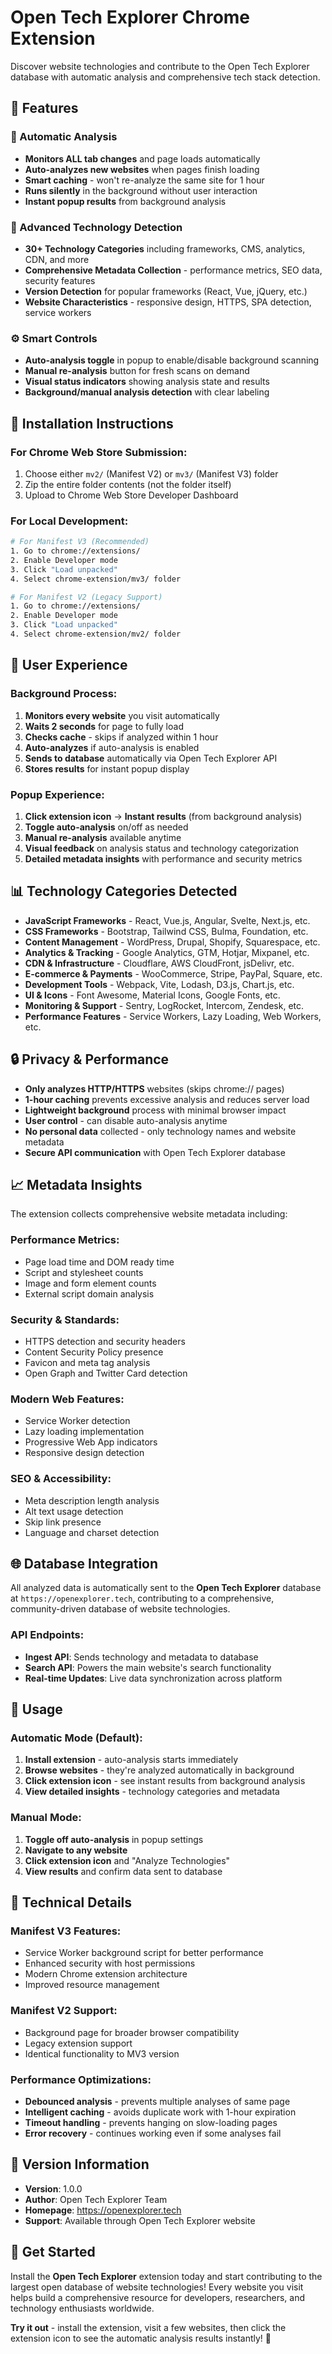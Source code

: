 # Open Tech Explorer Chrome Extension

Discover website technologies and contribute to the Open Tech Explorer database with automatic analysis and comprehensive tech stack detection.

## 🚀 **Features**

### **🔄 Automatic Analysis**
- **Monitors ALL tab changes** and page loads automatically
- **Auto-analyzes new websites** when pages finish loading  
- **Smart caching** - won't re-analyze the same site for 1 hour
- **Runs silently** in the background without user interaction
- **Instant popup results** from background analysis

### **🎯 Advanced Technology Detection**
- **30+ Technology Categories** including frameworks, CMS, analytics, CDN, and more
- **Comprehensive Metadata Collection** - performance metrics, SEO data, security features
- **Version Detection** for popular frameworks (React, Vue, jQuery, etc.)
- **Website Characteristics** - responsive design, HTTPS, SPA detection, service workers

### **⚙️ Smart Controls**
- **Auto-analysis toggle** in popup to enable/disable background scanning
- **Manual re-analysis** button for fresh scans on demand
- **Visual status indicators** showing analysis state and results
- **Background/manual analysis detection** with clear labeling

## 🔧 **Installation Instructions**

### **For Chrome Web Store Submission:**
1. Choose either `mv2/` (Manifest V2) or `mv3/` (Manifest V3) folder
2. Zip the entire folder contents (not the folder itself)
3. Upload to Chrome Web Store Developer Dashboard

### **For Local Development:**
```bash
# For Manifest V3 (Recommended)
1. Go to chrome://extensions/
2. Enable Developer mode  
3. Click "Load unpacked"
4. Select chrome-extension/mv3/ folder

# For Manifest V2 (Legacy Support)
1. Go to chrome://extensions/
2. Enable Developer mode  
3. Click "Load unpacked"
4. Select chrome-extension/mv2/ folder
```

## 🎨 **User Experience**

### **Background Process:**
1. **Monitors every website** you visit automatically
2. **Waits 2 seconds** for page to fully load
3. **Checks cache** - skips if analyzed within 1 hour  
4. **Auto-analyzes** if auto-analysis is enabled
5. **Sends to database** automatically via Open Tech Explorer API
6. **Stores results** for instant popup display

### **Popup Experience:**
1. **Click extension icon** → **Instant results** (from background analysis)
2. **Toggle auto-analysis** on/off as needed
3. **Manual re-analysis** available anytime
4. **Visual feedback** on analysis status and technology categorization
5. **Detailed metadata insights** with performance and security metrics

## 📊 **Technology Categories Detected**

- **JavaScript Frameworks** - React, Vue.js, Angular, Svelte, Next.js, etc.
- **CSS Frameworks** - Bootstrap, Tailwind CSS, Bulma, Foundation, etc.
- **Content Management** - WordPress, Drupal, Shopify, Squarespace, etc.
- **Analytics & Tracking** - Google Analytics, GTM, Hotjar, Mixpanel, etc.
- **CDN & Infrastructure** - Cloudflare, AWS CloudFront, jsDelivr, etc.
- **E-commerce & Payments** - WooCommerce, Stripe, PayPal, Square, etc.
- **Development Tools** - Webpack, Vite, Lodash, D3.js, Chart.js, etc.
- **UI & Icons** - Font Awesome, Material Icons, Google Fonts, etc.
- **Monitoring & Support** - Sentry, LogRocket, Intercom, Zendesk, etc.
- **Performance Features** - Service Workers, Lazy Loading, Web Workers, etc.

## 🔒 **Privacy & Performance**

- **Only analyzes HTTP/HTTPS** websites (skips chrome:// pages)
- **1-hour caching** prevents excessive analysis and reduces server load
- **Lightweight background** process with minimal browser impact
- **User control** - can disable auto-analysis anytime
- **No personal data** collected - only technology names and website metadata
- **Secure API communication** with Open Tech Explorer database

## 📈 **Metadata Insights**

The extension collects comprehensive website metadata including:

### **Performance Metrics:**
- Page load time and DOM ready time
- Script and stylesheet counts
- Image and form element counts
- External script domain analysis

### **Security & Standards:**
- HTTPS detection and security headers
- Content Security Policy presence
- Favicon and meta tag analysis
- Open Graph and Twitter Card detection

### **Modern Web Features:**
- Service Worker detection
- Lazy loading implementation
- Progressive Web App indicators
- Responsive design detection

### **SEO & Accessibility:**
- Meta description length analysis
- Alt text usage detection
- Skip link presence
- Language and charset detection

## 🌐 **Database Integration**

All analyzed data is automatically sent to the **Open Tech Explorer** database at `https://openexplorer.tech`, contributing to a comprehensive, community-driven database of website technologies.

### **API Endpoints:**
- **Ingest API**: Sends technology and metadata to database
- **Search API**: Powers the main website's search functionality
- **Real-time Updates**: Live data synchronization across platform

## 🎯 **Usage**

### **Automatic Mode (Default):**
1. **Install extension** - auto-analysis starts immediately
2. **Browse websites** - they're analyzed automatically in background
3. **Click extension icon** - see instant results from background analysis
4. **View detailed insights** - technology categories and metadata

### **Manual Mode:**
1. **Toggle off auto-analysis** in popup settings
2. **Navigate to any website**
3. **Click extension icon** and "Analyze Technologies"
4. **View results** and confirm data sent to database

## 🔧 **Technical Details**

### **Manifest V3 Features:**
- Service Worker background script for better performance
- Enhanced security with host permissions
- Modern Chrome extension architecture
- Improved resource management

### **Manifest V2 Support:**
- Background page for broader browser compatibility
- Legacy extension support
- Identical functionality to MV3 version

### **Performance Optimizations:**
- **Debounced analysis** - prevents multiple analyses of same page
- **Intelligent caching** - avoids duplicate work with 1-hour expiration
- **Timeout handling** - prevents hanging on slow-loading pages
- **Error recovery** - continues working even if some analyses fail

## 📝 **Version Information**

- **Version**: 1.0.0
- **Author**: Open Tech Explorer Team
- **Homepage**: https://openexplorer.tech
- **Support**: Available through Open Tech Explorer website

## 🎉 **Get Started**

Install the **Open Tech Explorer** extension today and start contributing to the largest open database of website technologies! Every website you visit helps build a comprehensive resource for developers, researchers, and technology enthusiasts worldwide.

**Try it out** - install the extension, visit a few websites, then click the extension icon to see the automatic analysis results instantly! 🚀